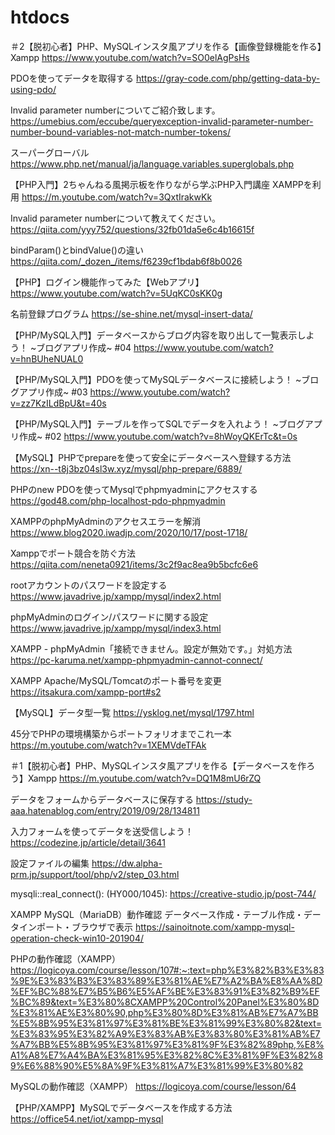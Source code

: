 # htdocs

＃2【脱初心者】PHP、MySQLインスタ風アプリを作る【画像登録機能を作る】Xampp
https://www.youtube.com/watch?v=SO0elAgPsHs

PDOを使ってデータを取得する
https://gray-code.com/php/getting-data-by-using-pdo/

Invalid parameter numberについてご紹介致します。
https://umebius.com/eccube/queryexception-invalid-parameter-number-number-bound-variables-not-match-number-tokens/

スーパーグローバル 
https://www.php.net/manual/ja/language.variables.superglobals.php

【PHP入門】2ちゃんねる風掲示板を作りながら学ぶPHP入門講座 XAMPPを利用 
https://m.youtube.com/watch?v=3QxtIrakwKk

Invalid parameter numberについて教えてください。
https://qiita.com/yyy752/questions/32fb01da5e6c4b16615f

bindParam()とbindValue()の違い
https://qiita.com/_dozen_/items/f6239cf1bdab6f8b0026

【PHP】ログイン機能作ってみた【Webアプリ】
https://www.youtube.com/watch?v=5UqKC0sKK0g

名前登録プログラム
https://se-shine.net/mysql-insert-data/

【PHP/MySQL入門】データベースからブログ内容を取り出して一覧表示しよう！ ~ブログアプリ作成~ #04
https://www.youtube.com/watch?v=hnBUheNUAL0

【PHP/MySQL入門】PDOを使ってMySQLデータベースに接続しよう！ ~ブログアプリ作成~ #03
https://www.youtube.com/watch?v=zz7KzILdBpU&t=40s

【PHP/MySQL入門】テーブルを作ってSQLでデータを入れよう！ ~ブログアプリ作成~ #02
https://www.youtube.com/watch?v=8hWoyQKErTc&t=0s

【MySQL】PHPでprepareを使って安全にデータベースへ登録する方法
https://xn--t8j3bz04sl3w.xyz/mysql/php-prepare/6889/

PHPのnew PDOを使ってMysqlでphpmyadminにアクセスする
https://god48.com/php-localhost-pdo-phpmyadmin

XAMPPのphpMyAdminのアクセスエラーを解消
https://www.blog2020.iwadjp.com/2020/10/17/post-1718/

Xamppでポート競合を防ぐ方法 
https://qiita.com/neneta0921/items/3c2f9ac8ea9b5bcfc6e6

rootアカウントのパスワードを設定する
https://www.javadrive.jp/xampp/mysql/index2.html

phpMyAdminのログイン/パスワードに関する設定
https://www.javadrive.jp/xampp/mysql/index3.html

XAMPP - phpMyAdmin「接続できません。設定が無効です。」対処方法 
https://pc-karuma.net/xampp-phpmyadmin-cannot-connect/

XAMPP Apache/MySQL/Tomcatのポート番号を変更
https://itsakura.com/xampp-port#s2

【MySQL】データ型一覧
https://ysklog.net/mysql/1797.html

45分でPHPの環境構築からポートフォリオまでこれ一本 https://m.youtube.com/watch?v=1XEMVdeTFAk

＃1【脱初心者】PHP、MySQLインスタ風アプリを作る【データベースを作ろう】Xampp
https://m.youtube.com/watch?v=DQ1M8mU6rZQ

データをフォームからデータベースに保存する
https://study-aaa.hatenablog.com/entry/2019/09/28/134811

入力フォームを使ってデータを送受信しよう！
https://codezine.jp/article/detail/3641

設定ファイルの編集
https://dw.alpha-prm.jp/support/tool/php/v2/step_03.html

mysqli::real_connect(): (HY000/1045):
https://creative-studio.jp/post-744/

XAMPP MySQL（MariaDB）動作確認 データベース作成・テーブル作成・データインポート・ブラウザで表示 
https://sainoitnote.com/xampp-mysql-operation-check-win10-201904/


PHPの動作確認（XAMPP）
https://logicoya.com/course/lesson/107#:~:text=php%E3%82%B3%E3%83%9E%E3%83%B3%E3%83%89%E3%81%AE%E7%A2%BA%E8%AA%8D%EF%BC%88%E7%B5%B6%E5%AF%BE%E3%83%91%E3%82%B9%EF%BC%89&text=%E3%80%8CXAMPP%20Control%20Panel%E3%80%8D%E3%81%AE%E3%80%90,php%E3%80%8D%E3%81%AB%E7%A7%BB%E5%8B%95%E3%81%97%E3%81%BE%E3%81%99%E3%80%82&text=%E3%83%95%E3%82%A9%E3%83%AB%E3%83%80%E3%81%AB%E7%A7%BB%E5%8B%95%E3%81%97%E3%81%9F%E3%82%89php,%E8%A1%A8%E7%A4%BA%E3%81%95%E3%82%8C%E3%81%9F%E3%82%89%E6%88%90%E5%8A%9F%E3%81%A7%E3%81%99%E3%80%82

MySQLの動作確認（XAMPP）
https://logicoya.com/course/lesson/64

【PHP/XAMPP】MySQLでデータベースを作成する方法
https://office54.net/iot/xampp-mysql
